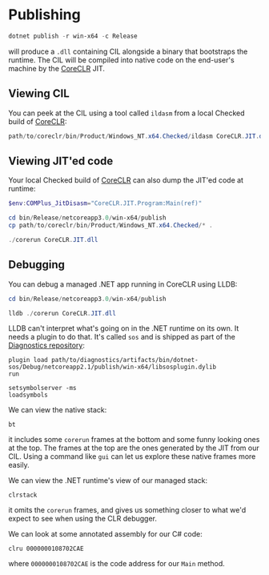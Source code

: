 # Publishing

```powershell
dotnet publish -r win-x64 -c Release
```

will produce a `.dll` containing CIL alongside a binary that bootstraps the runtime. The CIL will be compiled into native code on the end-user's machine by the [CoreCLR](https://github.com/dotnet/coreclr) JIT.

## Viewing CIL

You can peek at the CIL using a tool called `ildasm` from a local Checked build of [CoreCLR](https://github.com/dotnet/coreclr):

```powershell
path/to/coreclr/bin/Product/Windows_NT.x64.Checked/ildasm CoreCLR.JIT.dll
```

## Viewing JIT'ed code

Your local Checked build of [CoreCLR](https://github.com/dotnet/coreclr) can also dump the JIT'ed code at runtime:

```powershell
$env:COMPlus_JitDisasm="CoreCLR.JIT.Program:Main(ref)"
```

```powershell
cd bin/Release/netcoreapp3.0/win-x64/publish
cp path/to/coreclr/bin/Product/Windows_NT.x64.Checked/* .

./corerun CoreCLR.JIT.dll
```

## Debugging

You can debug a managed .NET app running in CoreCLR using LLDB:

```powershell
cd bin/Release/netcoreapp3.0/win-x64/publish

lldb ./corerun CoreCLR.JIT.dll
```

LLDB can't interpret what's going on in the .NET runtime on its own. It needs a plugin to do that. It's called `sos` and is shipped as part of the [Diagnostics repository](https://github.com/dotnet/diagnostics):

```
plugin load path/to/diagnostics/artifacts/bin/dotnet-sos/Debug/netcoreapp2.1/publish/win-x64/libsosplugin.dylib
run
```

```
setsymbolserver -ms
loadsymbols
```

We can view the native stack:

```
bt
```

it includes some `corerun` frames at the bottom and some funny looking ones at the top. The frames at the top are the ones generated by the JIT from our CIL. Using a command like `gui` can let us explore these native frames more easily.

We can view the .NET runtime's view of our managed stack:

```
clrstack
```

it omits the `corerun` frames, and gives us something closer to what we'd expect to see when using the CLR debugger.

We can look at some annotated assembly for our C# code:

```
clru 0000000108702CAE
```

where `0000000108702CAE` is the code address for our `Main` method.
